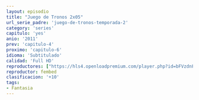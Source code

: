 ```yaml
---
layout: episodio
title: "Juego de Tronos 2x05"
url_serie_padre: 'juego-de-tronos-temporada-2'
category: 'series'
capitulo: 'yes'
anio: '2011'
prev: 'capitulo-4'
proximo: 'capitulo-6'
idioma: 'Subtitulado'
calidad: 'Full HD'
reproductores: ["https://hls4.openloadpremium.com/player.php?id=bFVzdnFtbTRVZFI2TjFYc0dKMkJ6andRNlU1NTBvYloxZ1gzMitwMTYwUXZjOUFIOFVqK052WlVpbXhNS2txeDl2cWw4ckFpcnBBUWphM0VKdEIvWXc9PQ&sub=https://sub.cuevana2.io/vtt-sub/sub7/Game.Of.Thrones.S02E05.vtt"]
reproductor: fembed
clasificacion: '+10'
tags:
- Fantasia
---
```












